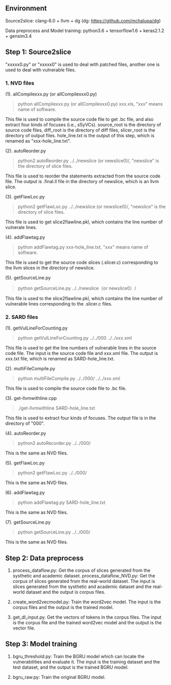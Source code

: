 ## Environment

Source2slice: clang-6.0 + llvm + dg (dg: https://github.com/mchalupa/dg)

Data preprocess and Model training: python3.6 + tensorflow1.6 + keras2.1.2 + gensim3.4

## Step 1: Source2slice

"xxxxx0.py" or "xxxxx0" is used to deal with patched files, another one is used to deal with vulnerable files.

### 1. NVD files

 (1). allCompilexxx.py (or allCompilexxx0.py)
 
> python allCompilexxx.py (or allCompilexxx0.py) xxx.xls, "xxx" means name of software. 

This file is used to compile the source code file to get .bc file, and also extract four      kinds of focuses (i.e., sSyVCs). source_root is the directory of source code files, diff_root is the directory of diff files, slicer_root is the directory of output files. hole_line.txt is the  output of this step, which is renamed as "xxx-hole_line.txt".

 (2). autoReorder.py
 
> python2 autoReorder.py ../../newslice (or newslice0)/, "newslice" is the directory of slice files. 

This file is used to reorder the statements extracted from the source code file. The output is .final.ll file in the directory of newslice, which is an llvm slice.

 (3). getFlawLoc.py
 
> python2 getFlawLoc.py ../../newslice (or newslice0)/, "newslice" is the directory of slice files. 

This file is used to get slice2flawline.pkl, which contains the line number of vulnerale lines.

 (4). addFlawtag.py
 
> python addFlawtag.py xxx-hole_line.txt, "xxx" means name of software. 

This file is used to get the source code slices (.slicer.c) corresponding to the llvm slices in the directory of newslice.

 (5). getSourceLine.py
 
> python getSourceLine.py ../../newslice（or newslice0）/ 

This file is used to the slice2flawline.pkl, which contains the line number of vulnerable lines corresponding to the .slicer.c files.

### 2. SARD files

 (1). getVulLineForCounting.py
 
> python getVulLineForCounting.py ../../000 ../../xxx.xml 

This file is used to get the line numbers of vulnerable lines in the source code file. The input is the source code file and xxx.xml file. The output is xxx.txt file, which is renamed as SARD-hole_line.txt.

 (2). multiFileCompile.py
 
> python multiFileCompile.py ../../000/ ../../xxx.xml 

This file is used to compile the source code file to .bc file.

 (3). get-llvmwithline.cpp
 
> ./get-llvmwithline SARD-hole_line.txt 

This file is used to extract four kinds of focuses. The output file is in the directory of "000".

 (4). autoReorder.py
 
> python2 autoRecorder.py ../../000/ 

This is the same as NVD files.

 (5). getFlawLoc.py
 
> python2 getFlawLoc.py ../../000/

This is the same as NVD files.

 (6). addFlawtag.py
 
> python addFlawtag.py SARD-hole_line.txt

This is the same as NVD files. 

 (7). getSourceLine.py
 
> python getSourceLine.py ../../000/

This is the same as NVD files.

## Step 2: Data preprocess ##

1. process_dataflow.py: Get the corpus of slices generated from the systhetic and academic dataset. 
process_dataflow_NVD.py: Get the corpus of slices generated from the real-world dataset. 
The input is slices generated from the systhetic and academic dataset and the real-world dataset and the output is corpus files.

2. create_word2vecmodel.py: Train the word2vec model. The input is the corpus files and the output is the trained model.

3. get_dl_input.py. Get the vectors of tokens in the corpus files. The input is the corpus file and the trained word2vec model and the output is the vector file.

## Step 3: Model training ##

1. bgru_threshold.py: Train the BGRU model which can locate the vulnerabilities and evaluate it. The input is the training dataset and the test dataset, and the output is the trained BGRU model.

2. bgru_raw.py: Train the original BGRU model.

